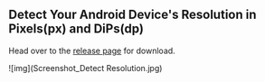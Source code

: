 ## Detect Your Android Device's Resolution in Pixels(px) and DiPs(dp)

Head over to the [release page](https://github.com/Septillion/Detect-Resolution/releases) for download.

![img](Screenshot_Detect Resolution.jpg)
